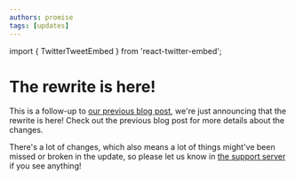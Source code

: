 ```yaml
---
authors: promise
tags: [updates]
---
```

import { TwitterTweetEmbed } from 'react-twitter-embed';


# The rewrite is here!

This is a follow-up to [our previous blog post](./2022-08-03-countr-upgrade-maintenance-announcement.md), we're just announcing that the rewrite is here! Check out the previous blog post for more details about the changes.

There's a lot of changes, which also means a lot of things might've been missed or broken in the update, so please let us know in [the support server](https://promise.solutions/discord) if you see anything!

<!-- truncate -->

<TwitterTweetEmbed tweetId="1556055055467515905"/>
